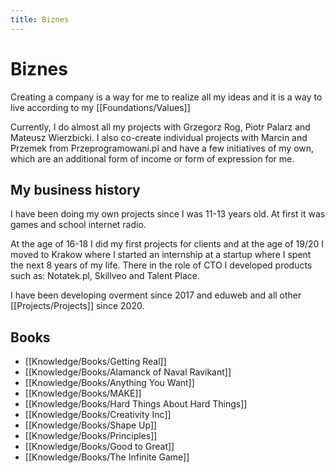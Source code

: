 ```yaml
---
title: Biznes
---
```


# Biznes
Creating a company is a way for me to realize all my ideas and it is a way to live according to my [[Foundations/Values]]

Currently, I do almost all my projects with Grzegorz Rog, Piotr Palarz and Mateusz Wierzbicki. I also co-create individual projects with Marcin and Przemek from Przeprogramowani.pl and have a few initiatives of my own, which are an additional form of income or form of expression for me.

## My business history

I have been doing my own projects since I was 11-13 years old. At first it was games and school internet radio.

At the age of 16-18 I did my first projects for clients and at the age of 19/20 I moved to Krakow where I started an internship at a startup where I spent the next 8 years of my life. There in the role of CTO I developed products such as: Notatek.pl, Skillveo and Talent Place.

I have been developing overment since 2017 and eduweb and all other [[Projects/Projects]] since 2020.

## Books

- [[Knowledge/Books/Getting Real]]
- [[Knowledge/Books/Alamanck of Naval Ravikant]]
- [[Knowledge/Books/Anything You Want]]
- [[Knowledge/Books/MAKE]]
- [[Knowledge/Books/Hard Things About Hard Things]]
- [[Knowledge/Books/Creativity Inc]]
- [[Knowledge/Books/Shape Up]]
- [[Knowledge/Books/Principles]]
- [[Knowledge/Books/Good to Great]]
- [[Knowledge/Books/The Infinite Game]]
